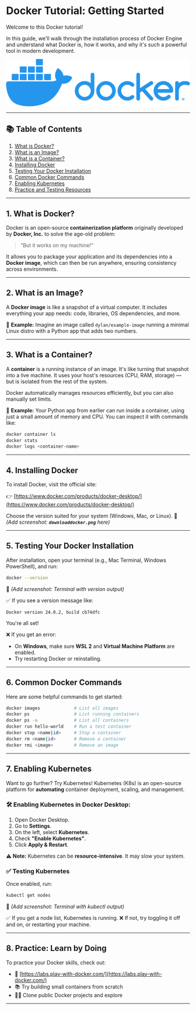 # Docker Tutorial: Getting Started

Welcome to this Docker tutorial!

In this guide, we'll walk through the installation process of Docker Engine and understand what Docker is, how it works, and why it's such a powerful tool in modern development.

![Docker Logo](images/docker-logo.png)

---

## 📚 Table of Contents

1. [What is Docker?](#1-what-is-docker)
2. [What is an Image?](#2-what-is-an-image)
3. [What is a Container?](#3-what-is-a-container)
4. [Installing Docker](#4-installing-docker)
5. [Testing Your Docker Installation](#5-testing-your-docker-installation)
6. [Common Docker Commands](#6-common-docker-commands)
7. [Enabling Kubernetes](#7-enabling-kubernetes)
8. [Practice and Testing Resources](#8-practice-learn-by-doing)

---

## 1. What is Docker?

Docker is an open-source **containerization platform** originally developed by **Docker, Inc.** to solve the age-old problem:

> “But it works on my machine!”

It allows you to package your application and its dependencies into a **Docker image**, which can then be run anywhere, ensuring consistency across environments.

---

## 2. What is an Image?

A **Docker image** is like a snapshot of a virtual computer. It includes everything your app needs: code, libraries, OS dependencies, and more.

📌 **Example:**
Imagine an image called `dylan/example-image` running a minimal Linux distro with a Python app that adds two numbers.

---

## 3. What is a Container?

A **container** is a running instance of an image. It's like turning that snapshot into a live machine. It uses your host's resources (CPU, RAM, storage) — but is isolated from the rest of the system.

Docker automatically manages resources efficiently, but you can also manually set limits.

📌 **Example:**
Your Python app from earlier can run inside a container, using just a small amount of memory and CPU. You can inspect it with commands like:

```bash
docker container ls
docker stats
docker logs <container-name>
```

---

## 4. Installing Docker

To install Docker, visit the official site:

👉 [https://www.docker.com/products/docker-desktop/](https://www.docker.com/products/docker-desktop/)

Choose the version suited for your system (Windows, Mac, or Linux).
📸 *(Add screenshot: ******`downloaddocker.png`****** here)*

---

## 5. Testing Your Docker Installation

After installation, open your terminal (e.g., Mac Terminal, Windows PowerShell), and run:

```bash
docker --version
```

📸 *(Add screenshot: Terminal with version output)*

✅ If you see a version message like:

```
Docker version 24.0.2, build cb74dfc
```

You're all set!

❌ If you get an error:

* On **Windows**, make sure **WSL 2** and **Virtual Machine Platform** are enabled.
* Try restarting Docker or reinstalling.

---

## 6. Common Docker Commands

Here are some helpful commands to get started:

```bash
docker images             # List all images
docker ps                 # List running containers
docker ps -a              # List all containers
docker run hello-world    # Run a test container
docker stop <name|id>     # Stop a container
docker rm <name|id>       # Remove a container
docker rmi <image>        # Remove an image
```

---

## 7. Enabling Kubernetes

Want to go further? Try Kubernetes!
Kubernetes (K8s) is an open-source platform for **automating** container deployment, scaling, and management.

### 🛠️ Enabling Kubernetes in Docker Desktop:

1. Open Docker Desktop.
2. Go to **Settings**.
3. On the left, select **Kubernetes**.
4. Check **"Enable Kubernetes"**.
5. Click **Apply & Restart**.

⚠️ **Note:** Kubernetes can be **resource-intensive**. It may slow your system.

### ✅ Testing Kubernetes

Once enabled, run:

```bash
kubectl get nodes
```

📸 *(Add screenshot: Terminal with kubectl output)*

✅ If you get a node list, Kubernetes is running.
❌ If not, try toggling it off and on, or restarting your machine.

---

## 8. Practice: Learn by Doing

To practice your Docker skills, check out:

* 🧺 [https://labs.play-with-docker.com/](https://labs.play-with-docker.com/)
* 📚 Try building small containers from scratch
* 👨‍💻 Clone public Docker projects and explore

---
